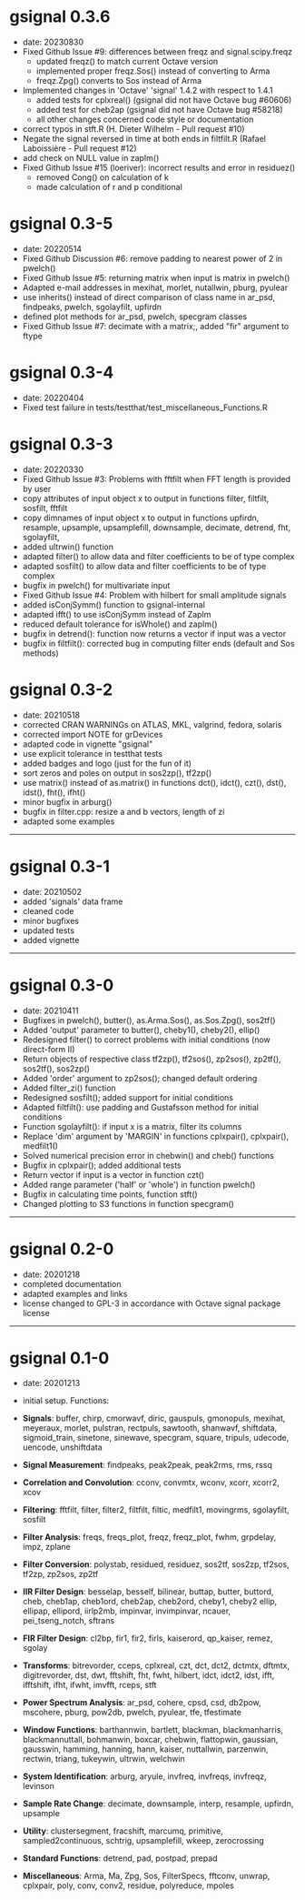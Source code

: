# gsignal 0.3.6
- date: 20230830
- Fixed Github Issue #9: differences between freqz and signal.scipy.freqz
  * updated freqz() to match current Octave version
  * implemented proper freqz.Sos() instead of converting to Arma
  * freqz.Zpg() converts to Sos instead of Arma
- Implemented changes in 'Octave' 'signal' 1.4.2 with respect to 1.4.1
  * added tests for cplxreal() (gsignal did not have Octave bug #60606)
  * added test for cheb2ap (gsignal did not have Octave bug #58218)
  * all other changes concerned code style or documentation
- correct typos in stft.R (H. Dieter Wilhelm - Pull request #10)
- Negate the signal reversed in time at both ends in filtfilt.R
  (Rafael Laboissière - Pull request #12)
- add check on NULL value in zapIm()
- Fixed Github Issue #15 (loeriver): incorrect results and error in residuez()
  * removed Cong() on calculation of k
  * made calculation of r and p conditional


# gsignal 0.3-5

- date: 20220514
- Fixed Github Discussion #6: remove padding to nearest power of 2 in pwelch()
- Fixed Github Issue #5: returning matrix when input is matrix in pwelch()
- Adapted e-mail addresses in mexihat, morlet, nutallwin, pburg, pyulear
- use inherits() instead of direct comparison of class name in ar_psd, findpeaks,
    pwelch, sgolayfilt, upfirdn
- defined plot methods for ar_psd, pwelch, specgram classes
- Fixed Github Issue #7: decimate with a matrix;, added "fir" argument to ftype

# gsignal 0.3-4

- date: 20220404
- Fixed test failure in tests/testthat/test_miscellaneous_Functions.R


# gsignal 0.3-3

- date: 20220330
- Fixed Github Issue #3: Problems with fftfilt when FFT length is provided by user
- copy attributes of input object x to output in functions filter, filtfilt, sosfilt, fftfilt
- copy dimnames of input object x to output in functions upfirdn, resample, upsample, upsamplefill,
       downsample, decimate, detrend, fht, sgolayfilt, 
- added ultrwin() function
- adapted filter() to allow data and filter coefficients to be of type complex
- adapted sosfilt() to allow data and filter coefficients to be of type complex
- bugfix in pwelch() for multivariate input
- Fixed Github Issue #4: Problem with hilbert for small amplitude signals
- added isConjSymm() function to gsignal-internal
- adapted ifft() to use isConjSymm instead of ZapIm
- reduced default tolerance for isWhole() and zapIm()
- bugfix in detrend(): function now returns a vector if input was a vector
- bugfix in filtfilt(): corrected bug in computing filter ends (default and Sos methods)


# gsignal 0.3-2

- date: 20210518
- corrected CRAN WARNINGs on ATLAS, MKL, valgrind, fedora, solaris
- corrected import NOTE for grDevices
- adapted code in vignette "gsignal"
- use explicit tolerance in testthat tests
- added badges and logo (just for the fun of it)
- sort zeros and poles on output in sos2zp(), tf2zp()
- use matrix() instead of as.matrix() in functions
    dct(), idct(), czt(), dst(), idst(), fht(), ifht()
- minor bugfix in arburg()
- bugfix in filter.cpp: resize a and b vectors, length of zi
- adapted some examples


---

# gsignal 0.3-1

- date: 20210502
- added 'signals' data frame
- cleaned code
- minor bugfixes
- updated tests
- added vignette

---

# gsignal 0.3-0

- date: 20210411
- Bugfixes in pwelch(), butter(), as.Arma.Sos(), as.Sos.Zpg(), sos2tf()
- Added 'output' parameter to butter(), cheby1(), cheby2(), ellip()
- Redesigned filter() to correct problems with initial conditions (now direct-form II)
- Return objects of respective class tf2zp(), tf2sos(), zp2sos(), zp2tf(), sos2tf(), sos2zp()
- Added 'order' argument to zp2sos(); changed default ordering
- Added filter_zi() function
- Redesigned sosfilt(); added support for initial conditions
- Adapted filtfilt(): use padding and Gustafsson method for initial conditions
- Function sgolayfilt(): if input x is a matrix, filter its columns
- Replace 'dim' argument by 'MARGIN' in functions cplxpair(), cplxpair(), medfilt1()
- Solved numerical precision error in chebwin() and cheb() functions
- Bugfix in cplxpair(); added additional tests
- Return vector if input is a vector in function czt()
- Added range parameter ('half' or 'whole') in function pwelch()
- Bugfix in calculating time points, function stft()
- Changed plotting to S3 functions in function specgram()

---

# gsignal 0.2-0

- date: 20201218
- completed documentation
- adapted examples and links
- license changed to GPL-3 in accordance with Octave signal package license

---

# gsignal 0.1-0

- date: 20201213
- initial setup. Functions:

- **Signals**:
  buffer, chirp, cmorwavf, diric, gauspuls, gmonopuls, mexihat, meyeraux, morlet, pulstran, rectpuls,
  sawtooth, shanwavf, shiftdata, sigmoid_train, sinetone, sinewave, specgram, square, tripuls,
  udecode, uencode, unshiftdata
- **Signal Measurement**:
  findpeaks, peak2peak, peak2rms, rms, rssq
- **Correlation and Convolution**:
  cconv, convmtx, wconv, xcorr, xcorr2, xcov
- **Filtering**:
  fftfilt, filter, filter2, filtfilt, filtic, medfilt1, movingrms, sgolayfilt, sosfilt
- **Filter Analysis**:
  freqs, freqs_plot, freqz, freqz_plot, fwhm, grpdelay, impz, zplane
- **Filter Conversion**:
  polystab, residued, residuez, sos2tf, sos2zp, tf2sos, tf2zp, zp2sos, zp2tf
- **IIR Filter Design**:
  besselap, besself, bilinear, buttap, butter, buttord, cheb, cheb1ap, cheb1ord, cheb2ap, cheb2ord, cheby1, cheby2
  ellip, ellipap, ellipord, iirlp2mb, impinvar, invimpinvar, ncauer, pei_tseng_notch, sftrans
- **FIR Filter Design**:
  cl2bp, fir1, fir2, firls, kaiserord, qp_kaiser, remez, sgolay
- **Transforms**:
  bitrevorder, cceps, cplxreal, czt, dct, dct2, dctmtx, dftmtx, digitrevorder, dst, dwt, fftshift, fht, fwht,
  hilbert, idct, idct2, idst, ifft, ifftshift, ifht, ifwht, imvfft, rceps, stft
- **Power Spectrum Analysis**:
  ar_psd, cohere, cpsd, csd, db2pow, mscohere, pburg, pow2db, pwelch, pyulear, tfe, tfestimate
- **Window Functions**:
  barthannwin, bartlett, blackman, blackmanharris, blackmannuttall, bohmanwin, boxcar, chebwin, flattopwin,
  gaussian, gausswin, hamming, hanning, hann, kaiser, nuttallwin, parzenwin, rectwin, triang, tukeywin, ultrwin, welchwin
- **System Identification**:
  arburg, aryule, invfreq, invfreqs, invfreqz, levinson
- **Sample Rate Change**:
  decimate, downsample, interp, resample, upfirdn, upsample
- **Utility**:
  clustersegment, fracshift, marcumq, primitive, sampled2continuous, schtrig, upsamplefill, wkeep, zerocrossing
- **Standard Functions**:
  detrend, pad, postpad, prepad
- **Miscellaneous**:
  Arma, Ma, Zpg, Sos, FilterSpecs,
  fftconv, unwrap, cplxpair, poly, conv, conv2, residue, polyreduce, mpoles
